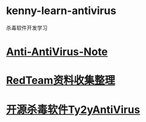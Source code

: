 # kenny-learn-antivirus
杀毒软件开发学习
# <a href="https://github.com/0xmaohou/Anti-AntiVirus-Note">Anti-AntiVirus-Note</a>
# <a href="https://github.com/0xmaohou/RedTeam">RedTeam资料收集整理</a>
# <a href="https://github.com/w2sft/Ty2yAntiVirus">开源杀毒软件Ty2yAntiVirus</a>
